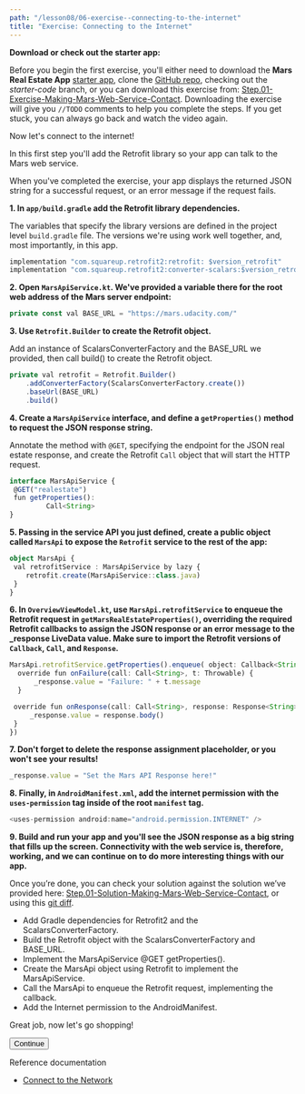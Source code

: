 ```yaml
---
path: "/lesson08/06-exercise--connecting-to-the-internet"
title: "Exercise: Connecting to the Internet"
---
```


<youtube id="7-d3E9j5rss"></youtube>

**Download or check out the starter app:**

Before you begin the first exercise, you'll either need to download the **Mars Real Estate App** [starter app](https://github.com/udacity/andfun-kotlin-mars-real-estate/archive/Starter-Code.zip), clone the [GitHub repo](https://github.com/udacity/andfun-kotlin-mars-real-estate), checking out the <em>starter-code</em> branch, or you can download this exercise from: [Step.01-Exercise-Making-Mars-Web-Service-Contact](https://github.com/udacity/andfun-kotlin-mars-real-estate/archive/Step.01-Exercise-Making-Mars-Web-Service-Contact.zip). Downloading the exercise will give you `//TODO` comments to help you complete the steps. If you get stuck, you can always go back and watch the video again.

Now let's connect to the internet!

In this first step you'll add the Retrofit library so your app can talk to the Mars web service.

When you've completed the exercise, your app displays the returned JSON string for a successful request, or an error message if the request fails.

**1. In `app/build.gradle` add the Retrofit library dependencies.**

The variables that specify the library versions  are defined in the project level `build.gradle` file. The versions we're using work well together, and, most importantly, in this app.

```ts
implementation "com.squareup.retrofit2:retrofit: $version_retrofit"
implementation "com.squareup.retrofit2:converter-scalars:$version_retrofit"
```

**2. Open `MarsApiService.kt`. We've provided a variable there for the root web address of the Mars server endpoint:**

```ts
private const val BASE_URL = "https://mars.udacity.com/"
```

**3. Use `Retrofit.Builder` to create the Retrofit object.**

Add an instance of ScalarsConverterFactory and the BASE_URL we provided, then call build() to create the Retrofit object.

```ts
private val retrofit = Retrofit.Builder()
    .addConverterFactory(ScalarsConverterFactory.create())
    .baseUrl(BASE_URL)
    .build()
```

**4. Create a `MarsApiService` interface, and define a `getProperties()` method to request the JSON response string.**

Annotate the method with `@GET`, specifying the endpoint for the JSON real estate response, and create the Retrofit `Call` object that will start the HTTP request.

```ts
interface MarsApiService {
 @GET("realestate")
 fun getProperties():
         Call<String>
}
```

**5. Passing in the service API you just defined, create a public object called `MarsApi` to expose the `Retrofit` service to the rest of the app:**

```ts
object MarsApi {
 val retrofitService : MarsApiService by lazy {
    retrofit.create(MarsApiService::class.java)
 }
}
```

**6. In `OverviewViewModel.kt`, use `MarsApi.retrofitService` to enqueue the Retrofit request in `getMarsRealEstateProperties()`, overriding the required Retrofit callbacks to assign the JSON response or an error message to the _response LiveData value.  Make sure to import the Retrofit versions of `Callback`, `Call`, and `Response`.**

```ts
MarsApi.retrofitService.getProperties().enqueue( object: Callback<String> {
  override fun onFailure(call: Call<String>, t: Throwable) {
      _response.value = "Failure: " + t.message
  }

 override fun onResponse(call: Call<String>, response: Response<String>) {
     _response.value = response.body()
 }
})
```

**7. Don't forget to delete the response assignment placeholder, or you won't see your results!**

```ts
_response.value = "Set the Mars API Response here!"
```

**8. Finally, in `AndroidManifest.xml`, add the internet permission with the `uses-permission` tag inside of the root `manifest` tag.**

```ts
<uses-permission android:name="android.permission.INTERNET" />
```

**9. Build and run your app and you'll see the JSON response as a big string that fills up the screen. Connectivity with the web service is, therefore, working, and we can continue on to do more interesting things with our app.**

Once you’re done, you can check your solution against the solution we’ve provided here: [Step.01-Solution-Making-Mars-Web-Service-Contact](https://github.com/udacity/andfun-kotlin-mars-real-estate/tree/Step.01-Solution-Making-Mars-Web-Service-Contact), or using this [git diff](https://github.com/udacity/andfun-kotlin-mars-real-estate/compare/Step.01-Exercise-Making-Mars-Web-Service-Contact...Step.01-Solution-Making-Mars-Web-Service-Contact).

<text-box variant='learningObjectives' name='Complete the tasks below to connect your app to the internet.'>

- Add Gradle dependencies for Retrofit2 and the ScalarsConverterFactory.
- Build the Retrofit object with the ScalarsConverterFactory and BASE_URL.
- Implement the MarsApiService @GET getProperties().
- Create the MarsApi object using Retrofit to implement the MarsApiService.
- Call the MarsApi to enqueue the Retrofit request, implementing the callback.
- Add the Internet permission to the AndroidManifest.

</text-box>

Great job, now let's go shopping!

<button>Continue</button>

Reference documentation

- [Connect to the Network](https://developer.android.com/training/basics/network-ops/connecting)
